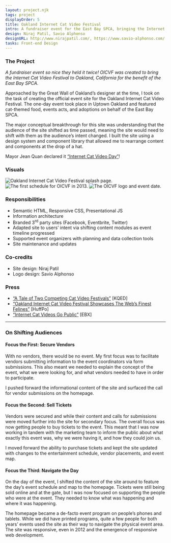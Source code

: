 ```yaml
---
layout: project.njk
tags: project
displayOrder: 5
title: Oakland Internet Cat Video Festival
intro: A fundraiser event for the East Bay SPCA, bringing the Internet Cat Video Festival to Oakland, California.
design: Niraj Patil, Savio Alphonso
designURL: http://www.nirajpatil.com/, https://www.savio-alphonso.com/
tasks: Front-end Design
---
```


### The Project

_A fundraiser event so nice they held it twice! OICVF was created to bring the Internet Cat Video Festival to Oakland, California for the benefit of the East Bay SPCA._

Approached by the Great Wall of Oakland’s designer at the time, I took on the task of creating the official event site for the Oakland Internet Cat Video Festival. The one-day event took place in Uptown Oakland and featured cat-themed food, events acts, and adoptions on behalf of the East Bay SPCA.

The major conceptual breakthrough for this site was understanding that the audience of the site shifted as time passed, meaning the site would need to shift with them as the audience’s intent changed. I built the site using a design system and component library that allowed me to rearrange content and components at the drop of a hat.

Mayor Jean Quan declared it <a href="https://www.kqed.org/arts/10135685">“Internet Cat Video Day”</a>!

### Visuals

<div class="visuals">

![Oakland Internet Cat Video Festival splash page.](/images/img-oicvf-splash.jpg)
![The first schedule for OICVF in 2013.](/images/img-oicvf-schedule.jpg)
![The OICVF logo and event date.](/images/img-oicvf-home.jpg)

</div>

### Responsibilities

- Semantic HTML, Responsive CSS, Presentational JS
- Information architecture
- Branded 3<sup>rd</sup> party sites (Facebook, Eventbrite, Twitter)
- Adapted site to users’ intent via shifting content modules as event timeline progressed
- Supported event organizers with planning and data collection tools
- Site maintenance and updates

### Co-credits

- Site design: Niraj Patil
- Logo design: Savio Alphonso

### Press

- <a href="https://www.kqed.org/arts/10135685" rel="external">&ldquo;A Tale of Two Competing Cat Video Festivals&rdquo;</a> [KQED]
- <a href="https://www.huffingtonpost.com/2013/03/28/oakland-internet-cat-video-film-festival_n_2972662.html" rel="external">&ldquo;Oakland Internet Cat Video Festival Showcases The Web’s Finest Felines&rdquo;</a> [HuffPo]
- <a href="https://www.eastbayexpress.com/oakland/internet-cat-videos-go-public/Content?oid=3541423">&ldquo;Internet Cat Videos Go Public&rdquo;</a> [EBX]

---

### On Shifting Audiences

#### Focus the First: Secure Vendors

With no vendors, there would be no event. My first focus was to facilitate vendors submitting information to the event coordinators via form submissions. This also meant we needed to explain the concept of the event, what we were looking for, and what vendors needed to have in order to participate.

I pushed forward the informational content of the site and surfaced the call for vendor submissions on the homepage.

#### Focus the Second: Sell Tickets

Vendors were secured and while their content and calls for submissions were moved further into the site for secondary focus. The overall focus was now getting people to buy tickets to the event. This meant that I was now working in tandem with the marketing team to inform the public about what exactly this event was, why we were having it, and how they could join us.

I moved forward the ability to purchase tickets and kept the site updated with changes to the entertainment schedule, vendor placements, and event map.

#### Focus the Third: Navigate the Day

On the day of the event, I shifted the content of the site around to feature the day’s event schedule and map to the homepage. Tickets were still being sold online and at the gate, but I was now focused on supporting the people who were at the event. They needed to know what was happening and where it was happening.

The homepage became a de-facto event program on people’s phones and tablets. While we did have printed programs, quite a few people for both years’ events used the site as their way to navigate the physical event area. The site was responsive, even in 2012 and the emergence of responsive web development.

